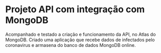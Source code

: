 # Projeto API com integração com MongoDB
Acompanhado e testado a criação e funcionamento da API, no Atlas do MongoDB.
Criado uma aplicação que recebe dados de infectados pelo coronavirus e armasena do banco de dados MongoDB online.
